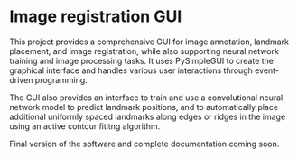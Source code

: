 Image registration GUI
==============================

This project provides a comprehensive GUI for image annotation, landmark placement, and image registration, while also supporting neural network training and image processing tasks. It uses PySimpleGUI to create the graphical interface and handles various user interactions through event-driven programming.

The GUI also provides an interface to train and use a convolutional neural network model to predict landmark positions, and to automatically place additional uniformly spaced landmarks along edges or ridges in the image using an active contour fititng algorithm.

Final version of the software and complete documentation coming soon.

